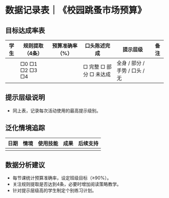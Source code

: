 # 数据记录表｜《校园跳蚤市场预算》

## 目标达成率表
| 学生 | 规则提取（4条） | 预算准确率（%） | 口头陈述完成 | 提示层级 | 备注 |
| --- | --- | --- | --- | --- | --- |
| | □0 □1 □2 □3 □4 | | □ 完整 □ 部分 □ 未达成 | 全身 / 部分 / 手势 / 口头 / 无 | |

## 提示层级说明
- 同上表，记录每次活动使用的最高提示级别。

## 泛化情境追踪
| 日期 | 情境 | 使用技能 | 成果 | 后续支持 |
| --- | --- | --- | --- | --- |
| | | | | |

## 数据分析建议
- 每节课统计预算准确率，设定班级目标（≥90%）。
- 关注规则提取是否达到4条，必要时增加阅读策略教学。
- 针对提示层级高的学生制定个别练习计划。
